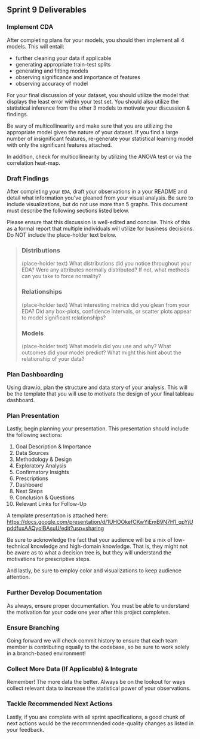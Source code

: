 ## Sprint 9 Deliverables

### Implement CDA

After completing plans for your models, you should then implement all 4 models. This will entail:

* further cleaning your data if applicable
* generating appropriate train-test splits
* generating and fitting models
* observing significance and importance of features
* observing accuracy of model

For your final discussion of your dataset, you should utilize the model that displays the least error within your test set. You should also utilize the statistical inference from the other 3 models to motivate your discussion & findings.

Be wary of multicollinearity and make sure that you are utilizing the appropriate model given the nature of your dataset. If you find a large number of insignificant features, re-generate your statistical learning model with only the significant features attached.

In addition, check for multicollinearity by utilizing the ANOVA test or via the correlation heat-map.

### Draft Findings

After completing your `EDA`, draft your observations in a your README and detail what information you've gleaned from your visual analysis. Be sure to include visualizations, but do not use more than 5 graphs. This document must describe the following sections listed below.

Please ensure that this discussion is well-edited and concise. Think of this as a formal report that multiple individuals will utilize for business decisions. Do NOT include the place-holder text below.

> ### Distributions
> (place-holder text) What distributions did you notice throughout your EDA? Were any
> attributes normally distributed? If not, what methods can you take to force normality?
> 
> ### Relationships
> (place-holder text) What interesting metrics did you glean from your EDA? Did any box-plots, confidence intervals, or scatter plots
> appear to model significant relationships? 
>
> ### Models
> (place-holder text) What models did you use and why? What outcomes did your model predict? What might this hint about the relationship of your data?

### Plan Dashboarding

Using draw.io, plan the structure and data story of your analysis. This will be the template that you will use to motivate the design of your final tableau dashboard.

### Plan Presentation

Lastly, begin planning your presentation. This presentation should include the following sections:

1. Goal Description & Importance
2. Data Sources
3. Methodology & Design
4. Exploratory Analysis 
5. Confirmatory Insights 
6. Prescriptions
7. Dashboard
8. Next Steps
9. Conclusion & Questions 
10. Relevant Links for Follow-Up

A template presentation is attached here: https://docs.google.com/presentation/d/1UHOOkefCKwYjEmB9N7H1_qpYjUpddfuxAAQyoIBAsuU/edit?usp=sharing

Be sure to acknowledge the fact that your audience will be a mix of low-technical knowledge and high-domain knowledge. That is, they might not be aware as to what a decision tree is, but they will understand the motivations for prescriptive steps.

And lastly, be sure to employ color and visualizations to keep audience attention.

### Further Develop Documentation

As always, ensure proper documentation. You must be able to understand the motivation for your code one year after this project completes.

### Ensure Branching

Going forward we will check commit history to ensure that each team member is contributing equally to the codebase, so be sure to work solely in a branch-based environment!

### Collect More Data (If Applicable) & Integrate

Remember! The more data the better. Always be on the lookout for ways collect relevant data to increase the statistical power of your observations.

### Tackle Recommended Next Actions

Lastly, if you are complete with all sprint specifications, a good chunk of next actions would be the recommnended code-quality changes as listed in your feedback.